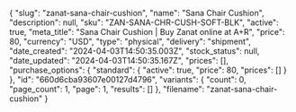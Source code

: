 {
  "slug": "zanat-sana-chair-cushion",
  "name": "Sana Chair Cushion",
  "description": null,
  "sku": "ZAN-SANA-CHR-CUSH-SOFT-BLK",
  "active": true,
  "meta_title": "Sana Chair Cushion | Buy Zanat online at A+R",
  "price": 80,
  "currency": "USD",
  "type": "physical",
  "delivery": "shipment",
  "date_created": "2024-04-03T14:50:35.003Z",
  "stock_status": null,
  "date_updated": "2024-04-03T14:50:35.167Z",
  "prices": [],
  "purchase_options": {
    "standard": {
      "active": true,
      "price": 80,
      "prices": []
    }
  },
  "id": "660d6cba93607e00127d4796",
  "variants": {
    "count": 0,
    "page_count": 1,
    "page": 1,
    "results": []
  },
  "filename": "zanat-sana-chair-cushion"
}
